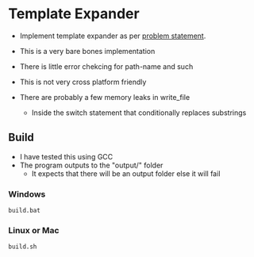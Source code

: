 # Template Expander

- Implement template expander as per [problem statement](https://drive.google.com/file/d/1V6SgufnUOOTG_SIXi02BYTy_EqUTU9g4/view).

- This is a very bare bones implementation
- There is little error chekcing for path-name and such
- This is not very cross platform friendly
- There are probably a few memory leaks in write_file
  - Inside the switch statement that conditionally replaces substrings

## Build
- I have tested this using GCC
- The program outputs to the "output/" folder
  - It expects that there will be an output folder else it will fail

### Windows
`build.bat`

### Linux or Mac
`build.sh`